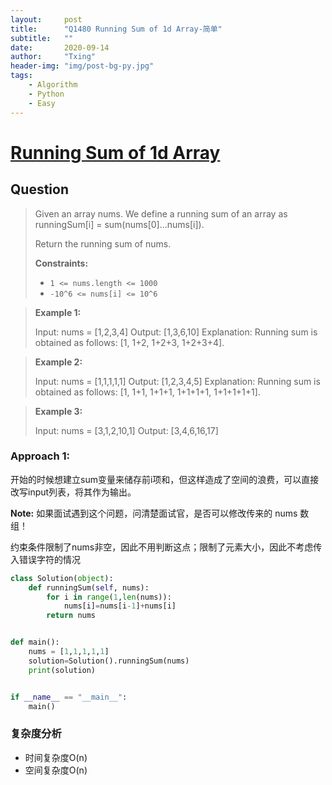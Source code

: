 ```yaml
---
layout:     post
title:      "Q1480 Running Sum of 1d Array-简单"
subtitle:   ""
date:       2020-09-14
author:     "Txing"
header-img: "img/post-bg-py.jpg"
tags:
    - Algorithm
    - Python
    - Easy
---
```


# [Running Sum of 1d Array](https://leetcode-cn.com/problems/running-sum-of-1d-array/)

## Question

> Given an array nums. We define a running sum of an array as runningSum[i] = sum(nums[0]…nums[i]).
>
> Return the running sum of nums.
>
> **Constraints:**
>
> - `1 <= nums.length <= 1000`
> - `-10^6 <= nums[i] <= 10^6`

> **Example 1:**
>
> Input: nums = [1,2,3,4]
> Output: [1,3,6,10]
> Explanation: Running sum is obtained as follows: [1, 1+2, 1+2+3, 1+2+3+4].

> **Example 2:**
>
> Input: nums = [1,1,1,1,1]
> Output: [1,2,3,4,5]
> Explanation: Running sum is obtained as follows: [1, 1+1, 1+1+1, 1+1+1+1, 1+1+1+1+1].

> **Example 3:**
>
> Input: nums = [3,1,2,10,1]
> Output: [3,4,6,16,17]

### Approach 1: 
开始的时候想建立sum变量来储存前i项和，但这样造成了空间的浪费，可以直接改写input列表，将其作为输出。

**Note:** 如果面试遇到这个问题，问清楚面试官，是否可以修改传来的 nums 数组！

约束条件限制了nums非空，因此不用判断这点；限制了元素大小，因此不考虑传入错误字符的情况

```python
class Solution(object):
    def runningSum(self, nums):
        for i in range(1,len(nums)):
            nums[i]=nums[i-1]+nums[i]
        return nums


def main():
    nums = [1,1,1,1,1]
    solution=Solution().runningSum(nums)
    print(solution)


if __name__ == "__main__":
    main()
```

### 复杂度分析

- 时间复杂度O(n)
- 空间复杂度O(n)



